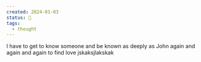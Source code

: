 ```yaml
---
created: 2024-01-03
status: 🔴
tags:
  - thought
---
```

I have to get to know someone and be known as deeply as John again and again and again to find love jskaksjlakskak